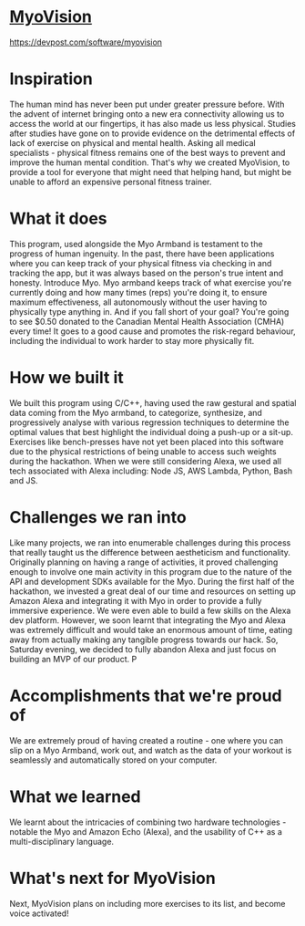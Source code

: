 # [MyoVision](MyoVision.github.io)

https://devpost.com/software/myovision



# Inspiration
The human mind has never been put under greater pressure before. With the advent of internet bringing onto a new era connectivity allowing us to access the world at our fingertips, it has also made us less physical. Studies after studies have gone on to provide evidence on the detrimental effects of lack of exercise on physical and mental health. Asking all medical specialists - physical fitness remains one of the best ways to prevent and improve the human mental condition. That's why we created MyoVision, to provide a tool for everyone that might need that helping hand, but might be unable to afford an expensive personal fitness trainer.

# What it does
This program, used alongside the Myo Armband is testament to the progress of human ingenuity. In the past, there have been applications where you can keep track of your physical fitness via checking in and tracking the app, but it was always based on the person's true intent and honesty. Introduce Myo. Myo armband keeps track of what exercise you're currently doing and how many times (reps) you're doing it, to ensure maximum effectiveness, all autonomously without the user having to physically type anything in. And if you fall short of your goal? You're going to see $0.50 donated to the Canadian Mental Health Association (CMHA) every time! It goes to a good cause and promotes the risk-regard behaviour, including the individual to work harder to stay more physically fit.

# How we built it
We built this program using C/C++, having used the raw gestural and spatial data coming from the Myo armband, to categorize, synthesize, and progressively analyse with various regression techniques to determine the optimal values that best highlight the individual doing a push-up or a sit-up. Exercises like bench-presses have not yet been placed into this software due to the physical restrictions of being unable to access such weights during the hackathon. When we were still considering Alexa, we used all tech associated with Alexa including: Node JS, AWS Lambda, Python, Bash and JS.

# Challenges we ran into
Like many projects, we ran into enumerable challenges during this process that really taught us the difference between aestheticism and functionality. Originally planning on having a range of activities, it proved challenging enough to involve one main activity in this program due to the nature of the API and development SDKs available for the Myo. During the first half of the hackathon, we invested a great deal of our time and resources on setting up Amazon Alexa and integrating it with Myo in order to provide a fully immersive experience. We were even able to build a few skills on the Alexa dev platform. However, we soon learnt that integrating the Myo and Alexa was extremely difficult and would take an enormous amount of time, eating away from actually making any tangible progress towards our hack. So, Saturday evening, we decided to fully abandon Alexa and just focus on building an MVP of our product. P

# Accomplishments that we're proud of
We are extremely proud of having created a routine - one where you can slip on a Myo Armband, work out, and watch as the data of your workout is seamlessly and automatically stored on your computer.

# What we learned
We learnt about the intricacies of combining two hardware technologies - notable the Myo and Amazon Echo (Alexa), and the usability of C++ as a multi-disciplinary language.

# What's next for MyoVision
Next, MyoVision plans on including more exercises to its list, and become voice activated!
